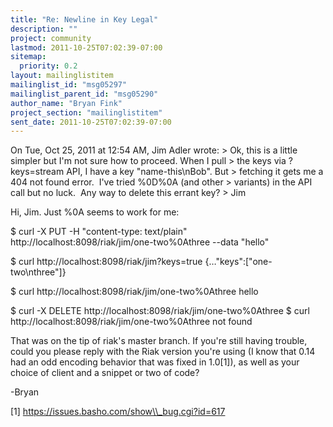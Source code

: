 ```yaml
---
title: "Re: Newline in Key Legal"
description: ""
project: community
lastmod: 2011-10-25T07:02:39-07:00
sitemap:
  priority: 0.2
layout: mailinglistitem
mailinglist_id: "msg05297"
mailinglist_parent_id: "msg05290"
author_name: "Bryan Fink"
project_section: "mailinglistitem"
sent_date: 2011-10-25T07:02:39-07:00
---
```



On Tue, Oct 25, 2011 at 12:54 AM, Jim Adler  wrote:
&gt; Ok, this is a little simpler but I'm not sure how to proceed. When I pull
&gt; the keys via ?keys=stream API, I have a key "name-this\\nBob". But
&gt; fetching it gets me a 404 not found error.  I've tried %0D%0A (and other
&gt; variants) in the API call but no luck.  Any way to delete this errant key?
&gt; Jim

Hi, Jim. Just %0A seems to work for me:

$ curl -X PUT -H "content-type: text/plain"
http://localhost:8098/riak/jim/one-two%0Athree --data "hello"

$ curl http://localhost:8098/riak/jim?keys=true
{…"keys":["one-two\\nthree"]}

$ curl http://localhost:8098/riak/jim/one-two%0Athree
hello

$ curl -X DELETE http://localhost:8098/riak/jim/one-two%0Athree
$ curl http://localhost:8098/riak/jim/one-two%0Athree
not found

That was on the tip of riak's master branch. If you're still having
trouble, could you please reply with the Riak version you're using (I
know that 0.14 had an odd encoding behavior that was fixed in 1.0[1]),
as well as your choice of client and a snippet or two of code?

-Bryan

[1] https://issues.basho.com/show\\_bug.cgi?id=617

